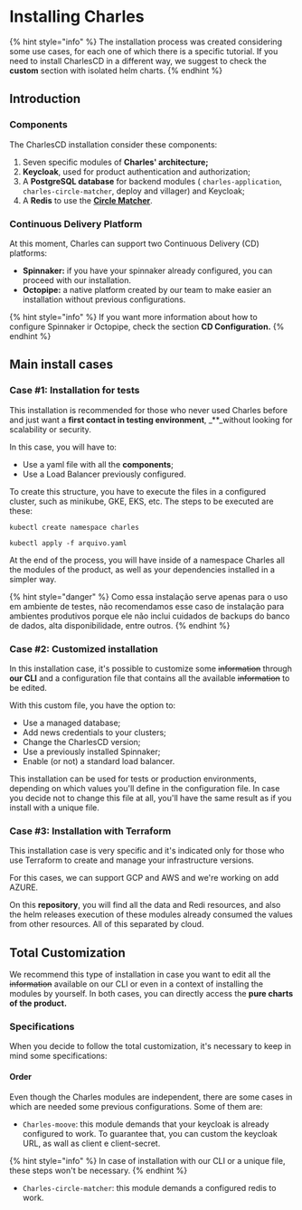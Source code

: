# Installing Charles

{% hint style="info" %}
The installation process was created considering some use cases, for each one of which there is a specific tutorial. If you need to install CharlesCD in a different way, we suggest to check the **custom** section with isolated helm charts.
{% endhint %}

## Introduction

### Components

The CharlesCD installation consider these components:

1. Seven specific modules of **Charles' architecture;** 
2. **Keycloak**, used for product authentication and authorization;
3. A **PostgreSQL database** for backend modules \( `charles-application`, `charles-circle-matcher`, deploy and villager\) and Keycloak; 
4. A **Redis** to use the [**Circle Matcher**](https://docs.charlescd.io/referencia/circle-matcher). 

### Continuous Delivery Platform

At this moment, Charles can support two Continuous Delivery \(CD\) platforms:

* **Spinnaker:** if you have your spinnaker already configured, you can proceed with our installation.  
* **Octopipe:** a native platform created by our team to make easier an installation without previous configurations. 

{% hint style="info" %}
If you want more information about how to configure Spinnaker ir Octopipe, check the section **CD Configuration.**
{% endhint %}

## Main install cases

### Case \#1: Installation for tests

This installation is recommended for those who never used Charles before and just want a **first contact in testing environment**, _\*\*_without looking for scalability or security.

In this case, you will have to:

* Use a yaml file with all the **components**;
* Use a Load Balancer previously configured.

To create this structure, you have to execute the files in a configured cluster, such as minikube, GKE, EKS, etc. The steps to be executed are these:

```text
kubectl create namespace charles

kubectl apply -f arquivo.yaml
```

At the end of the process, you will have inside of a namespace Charles all the modules of the product, as well as your dependencies installed in a simpler way.

{% hint style="danger" %}
Como essa instalação serve apenas para o uso em ambiente de testes, não recomendamos esse caso de instalação para ambientes produtivos porque ele não inclui cuidados de backups do banco de dados, alta disponibilidade, entre outros.
{% endhint %}

### Case \#2: Customized installation

In this installation case, it's possible to customize some ~~information~~ through **our CLI** and a configuration file that contains all the available ~~information~~ to be edited.

With this custom file, you have the option to:

* Use a managed database; 
* Add news credentials to your clusters;
* Change the CharlesCD version;
* Use a previously installed Spinnaker;
* Enable \(or not\) a standard load balancer.

This installation can be used for tests or production environments, depending on which values you'll define in the configuration file. In case you decide not to change this file at all, you'll have the same result as if you install with a unique file.

### Case \#3: Installation with Terraform

This installation case is very specific and it's indicated only for those who use Terraform to create and manage your infrastructure versions.

For this cases, we can support GCP and AWS and we're working on add AZURE.

On this **repository**, you will find all the data and Redi resources, and also the helm releases execution of these modules already consumed the values from other resources. All of this separated by cloud.

## Total Customization

We recommend this type of installation in case you want to edit all the ~~information~~ available on our CLI or even in a context of installing the modules by yourself. In both cases, you can directly access the **pure charts of the product.**

### Specifications

When you decide to follow the total customization, it's necessary to keep in mind some specifications:

#### **Order**

Even though the Charles modules are independent, there are some cases in which are needed some previous configurations. Some of them are:

* `Charles-moove`: this module demands that your keycloak is already configured to work. To guarantee that, you can custom the keycloak URL, as wall as client e client-secret. 

{% hint style="info" %}
In case of installation with our CLI or a unique file, these steps won't be necessary.
{% endhint %}

* `Charles-circle-matcher`: this module demands a configured redis to work.

